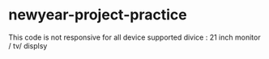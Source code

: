 # newyear-project-practice
This code is not responsive for all device
supported divice : 21 inch monitor / tv/ displsy
